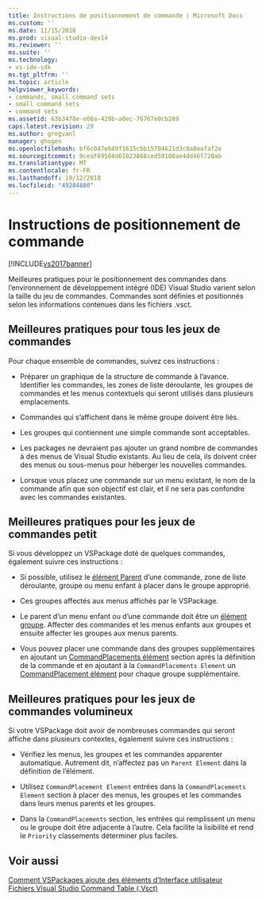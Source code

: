```yaml
---
title: Instructions de positionnement de commande | Microsoft Docs
ms.custom: ''
ms.date: 11/15/2016
ms.prod: visual-studio-dev14
ms.reviewer: ''
ms.suite: ''
ms.technology:
- vs-ide-sdk
ms.tgt_pltfrm: ''
ms.topic: article
helpviewer_keywords:
- commands, small command sets
- small command sets
- command sets
ms.assetid: 63b3478e-e08a-420b-a0ec-76767e0cb289
caps.latest.revision: 29
ms.author: gregvanl
manager: ghogen
ms.openlocfilehash: bf6c047e649f1615cbb15704621d3c0a8eafaf2e
ms.sourcegitcommit: 9ceaf69568d61023868ced59108ae4dd46f720ab
ms.translationtype: MT
ms.contentlocale: fr-FR
ms.lasthandoff: 10/12/2018
ms.locfileid: "49284880"
---
```

# <a name="command-placement-guidelines"></a>Instructions de positionnement de commande
[!INCLUDE[vs2017banner](../../includes/vs2017banner.md)]

Meilleures pratiques pour le positionnement des commandes dans l’environnement de développement intégré (IDE) Visual Studio varient selon la taille du jeu de commandes. Commandes sont définies et positionnés selon les informations contenues dans les fichiers .vsct.  
  
## <a name="best-practices-for-all-command-sets"></a>Meilleures pratiques pour tous les jeux de commandes  
 Pour chaque ensemble de commandes, suivez ces instructions :  
  
-   Préparer un graphique de la structure de commande à l’avance. Identifier les commandes, les zones de liste déroulante, les groupes de commandes et les menus contextuels qui seront utilisés dans plusieurs emplacements.  
  
-   Commandes qui s’affichent dans le même groupe doivent être liés.  
  
-   Les groupes qui contiennent une simple commande sont acceptables.  
  
-   Les packages ne devraient pas ajouter un grand nombre de commandes à des menus de Visual Studio existants. Au lieu de cela, ils doivent créer des menus ou sous-menus pour héberger les nouvelles commandes.  
  
-   Lorsque vous placez une commande sur un menu existant, le nom de la commande afin que son objectif est clair, et il ne sera pas confondre avec les commandes existantes.  
  
## <a name="best-practices-for-small-command-sets"></a>Meilleures pratiques pour les jeux de commandes petit  
 Si vous développez un VSPackage doté de quelques commandes, également suivre ces instructions :  
  
-   Si possible, utilisez le [élément Parent](../../extensibility/parent-element.md) d’une commande, zone de liste déroulante, groupe ou menu enfant à placer dans le groupe approprié.  
  
-   Ces groupes affectés aux menus affichés par le VSPackage.  
  
-   Le parent d’un menu enfant ou d’une commande doit être un [élément groupe](../../extensibility/group-element.md). Affecter des commandes et les menus enfants aux groupes et ensuite affecter les groupes aux menus parents.  
  
-   Vous pouvez placer une commande dans des groupes supplémentaires en ajoutant un [CommandPlacements élément](../../extensibility/commandplacements-element.md) section après la définition de la commande et en ajoutant à la `CommandPlacements Element` un [CommandPlacement élément](../../extensibility/commandplacement-element.md) pour chaque groupe supplémentaire.  
  
## <a name="best-practices-for-large-command-sets"></a>Meilleures pratiques pour les jeux de commandes volumineux  
 Si votre VSPackage doit avoir de nombreuses commandes qui seront affiche dans plusieurs contextes, également suivre ces instructions :  
  
-   Vérifiez les menus, les groupes et les commandes apparenter automatique. Autrement dit, n’affectez pas un `Parent Element` dans la définition de l’élément.  
  
-   Utilisez `CommandPlacement Element` entrées dans la `CommandPlacements Element` section à placer des menus, les groupes et les commandes dans leurs menus parents et les groupes.  
  
-   Dans la `CommandPlacements` section, les entrées qui remplissent un menu ou le groupe doit être adjacente à l’autre. Cela facilite la lisibilité et rend le `Priority` classements déterminer plus faciles.  
  
## <a name="see-also"></a>Voir aussi  
 [Comment VSPackages ajoute des éléments d’Interface utilisateur](../../extensibility/internals/how-vspackages-add-user-interface-elements.md)   
 [Fichiers Visual Studio Command Table (.Vsct)](../../extensibility/internals/visual-studio-command-table-dot-vsct-files.md)

